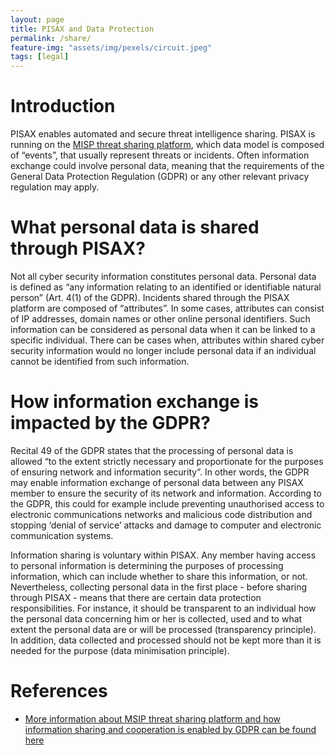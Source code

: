 ```yaml
---
layout: page
title: PISAX and Data Protection
permalink: /share/
feature-img: "assets/img/pexels/circuit.jpeg"
tags: [legal]
---
```


# Introduction

PISAX enables automated and secure threat intelligence sharing. PISAX is running
on the [MISP threat sharing platform](https://www.misp-project.org/), which data model is composed of “events”,
that usually represent threats or incidents. Often information exchange could involve
personal data, meaning that the requirements of the General Data Protection
Regulation (GDPR) or any other relevant privacy regulation may apply.

# What personal data is shared through PISAX?

Not all cyber security information constitutes personal data. Personal data is defined
as “any information relating to an identified or identifiable natural person” (Art. 4(1)
of the GDPR). Incidents shared through the PISAX platform are composed of
“attributes”. In some cases, attributes can consist of IP addresses, domain names or
other online personal identifiers. Such information can be considered as personal
data when it can be linked to a specific individual. There can be cases when,
attributes within shared cyber security information would no longer include personal
data if an individual cannot be identified from such information.


# How information exchange is impacted by the GDPR?

Recital 49 of the GDPR states that the processing of personal data is allowed “to the
extent strictly necessary and proportionate for the purposes of ensuring network and
information security”. In other words, the GDPR may enable information exchange of
personal data between any PISAX member to ensure the security of its network and
information. According to the GDPR, this could for example include preventing
unauthorised access to electronic communications networks and malicious code
distribution and stopping ‘denial of service’ attacks and damage to computer and
electronic communication systems.

Information sharing is voluntary within PISAX. Any member having access to
personal information is determining the purposes of processing information, which
can include whether to share this information, or not. Nevertheless, collecting
personal data in the first place - before sharing through PISAX - means that there
are certain data protection responsibilities. For instance, it should be transparent to
an individual how the personal data concerning him or her is collected, used and to
what extent the personal data are or will be processed (transparency principle). In
addition, data collected and processed should not be kept more than it is needed for
the purpose (data minimisation principle).

# References

- [More information about MSIP threat sharing platform and how information sharing and cooperation is
enabled by GDPR can be found here](https://www.misp-project.org/compliance/gdpr/information_sharing_and_cooperation_gdpr.html)
